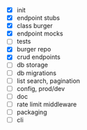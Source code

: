 - [x] init
- [x] endpoint stubs
- [x] class burger
- [x] endpoint mocks
- [ ] tests
- [x] burger repo
- [x] crud endpoints
- [ ] db storage
- [ ] db migrations
- [ ] list search, pagination
- [ ] config, prod/dev
- [ ] doc
- [ ] rate limit middleware
- [ ] packaging
- [ ] cli